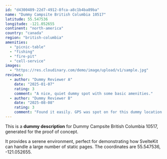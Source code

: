 ```yaml
---
id: "d4300489-22d7-4912-8fca-a8c1b4ba89ba"
name: "Dummy Campsite British Columbia 10517"
latitude: 55.547536
longitude: -121.052655
continent: "north-america"
country: "canada"
region: "british-columbia"
amenities:
  - "picnic-table"
  - "fishing"
  - "fire-pit"
  - "cell-service"
images:
  - "https://res.cloudinary.com/demo/image/upload/v1/sample.jpg"
reviews:
  - author: "Dummy Reviewer A"
    date: "2025-01-07"
    rating: 3
    comment: "A nice, quiet dummy spot with some basic amenities."
  - author: "Dummy Reviewer B"
    date: "2025-08-08"
    rating: 3
    comment: "Found it easily. GPS was spot on for this dummy location."
---
```


This is a **dummy description** for Dummy Campsite British Columbia 10517, generated for the proof of concept.

It provides a serene environment, perfect for demonstrating how SvelteKit can handle a large number of static pages. The coordinates are 55.547536, -121.052655.
